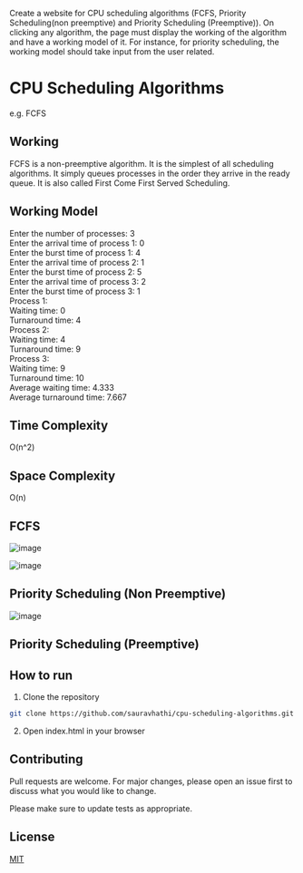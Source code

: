 Create a website for CPU scheduling algorithms (FCFS, Priority Scheduling(non preemptive) and Priority Scheduling (Preemptive)). On clicking any algorithm, the page must display the working of the algorithm and have a working model of it. For instance, for priority scheduling, the working model should take input from the user related.


# CPU Scheduling Algorithms

e.g. FCFS

## Working

FCFS is a non-preemptive algorithm. It is the simplest of all scheduling algorithms. It simply queues processes in the order they arrive in the ready queue. It is also called First Come First Served Scheduling.

## Working Model

Enter the number of processes: 3\
Enter the arrival time of process 1: 0\
Enter the burst time of process 1: 4\
Enter the arrival time of process 2: 1\
Enter the burst time of process 2: 5\
Enter the arrival time of process 3: 2\
Enter the burst time of process 3: 1\
Process 1:\
Waiting time: 0\
Turnaround time: 4\
Process 2:\
Waiting time: 4\
Turnaround time: 9\
Process 3:\
Waiting time: 9\
Turnaround time: 10\
Average waiting time: 4.333\
Average turnaround time: 7.667

## Time Complexity

O(n^2)

## Space Complexity

O(n)

## FCFS 

![image](https://user-images.githubusercontent.com/61316762/198582313-048c3e81-248a-46d4-aeb3-a7064c536401.png)

![image](https://user-images.githubusercontent.com/61316762/198582372-ba0bf03b-07cc-49a0-be56-1b8fee4a206e.png)

## Priority Scheduling (Non Preemptive)

![image](https://user-images.githubusercontent.com/61316762/194719945-d864dc35-f57c-4be4-b1f4-0db20080079c.png)


## Priority Scheduling (Preemptive)

## How to run

1. Clone the repository

```bash
git clone https://github.com/sauravhathi/cpu-scheduling-algorithms.git
```

2. Open index.html in your browser

## Contributing

Pull requests are welcome. For major changes, please open an issue first to discuss what you would like to change.

Please make sure to update tests as appropriate.

## License

[MIT](https://github.com/sauravhathi/cpu-scheduling-algorithms/blob/main/LICENSE)
